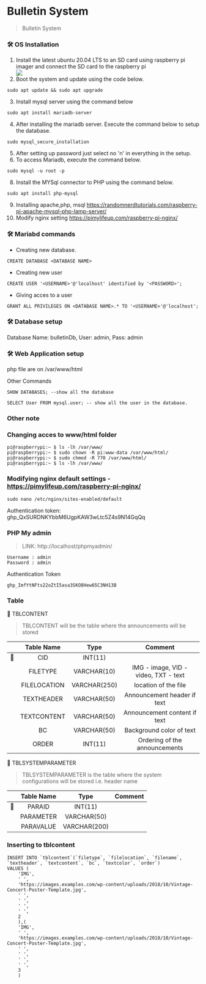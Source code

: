 # Bulletin System
>Bulletin System

### :hammer_and_wrench: OS Installation
1. Install the latest ubuntu 20.04 LTS to an SD card using raspberry pi imager and connect the SD card to the raspberry pi
    <div>
      <img src='https://user-images.githubusercontent.com/77730490/195964670-a37b4e39-271e-4608-b31d-fdfc40e02273.png'/>
    </div>
2. Boot the system and update using the code below.
```
sudo apt update && sudo apt upgrade
```
3. Install mysql server using the command below
```
sudo apt install mariadb-server
```
4. After installing the mariadb server. Execute the command below to setup the database.
```
sudo mysql_secure_installation
```
5. After setting up password just select no 'n' in everything in the setup.
6. To access Mariadb, execute the command below.
```
sudo mysql -u root -p
```
8. Install the MYSql connector to PHP using the command below.
```
sudo apt install php-mysql
```
9. Installing apache,php, msql https://randomnerdtutorials.com/raspberry-pi-apache-mysql-php-lamp-server/
10. Modify nginx setting https://pimylifeup.com/raspberry-pi-nginx/


### :hammer_and_wrench: Mariabd commands
- Creating new database.
```
CREATE DATABASE <DATABASE NAME>
```
- Creating new user
```
CREATE USER '<USERNAME>'@'localhost' identified by '<PASSWORD>';
```
- Giving acces to a user
```
GRANT ALL PRIVILEGES ON <DATABASE NAME>.* TO '<USERNAME>'@'localhost';
```
### :hammer_and_wrench: Database setup
Database Name: bulletinDb,
User: admin,
Pass: admin
### :hammer_and_wrench: Web Application setup
php file are on /var/www/html


Other Commands
```
SHOW DATABASES; --show all the database

SELECT User FROM mysql.user; -- show all the user in the database.
```


### Other note
### Changing acces to www/html folder
```
pi@raspberrypi:~ $ ls -lh /var/www/
pi@raspberrypi:~ $ sudo chown -R pi:www-data /var/www/html/
pi@raspberrypi:~ $ sudo chmod -R 770 /var/www/html/
pi@raspberrypi:~ $ ls -lh /var/www/
```

### Modifying nginx default settings - https://pimylifeup.com/raspberry-pi-nginx/
```
sudo nano /etc/nginx/sites-enabled/default
```

Authentication token: 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


### PHP My admin
> LINK: http://localhost/phpmyadmin/
```
Username : admin 
Password : admin
```

Authentication Token
```
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
```


###  Table 
:construction: TBLCONTENT
>TBLCONTENT will be the table where the announcements will be stored


||Table Name|Type|Comment|
|:--:|:--:|:--:|:--:|
|:key:|CID|INT(11)||
||FILETYPE|VARCHAR(10)|IMG - image, VID - video, TXT - text|
||FILELOCATION|VARCHAR(250)|location of the file|
||TEXTHEADER|VARCHAR(50)|Announcement header if text|
||TEXTCONTENT|VARCHAR(50)|Announcement content if text|
||BC|VARCHAR(50)|Background color of text|
||ORDER|INT(11)|Ordering of the announcements|

:construction: TBLSYSTEMPARAMETER
>TBLSYSTEMPARAMETER is the table where the system configurations will be stored i.e. header name


||Table Name|Type|Comment|
|:--:|:--:|:--:|:--:|
|:key:|PARAID|INT(11)||
||PARAMETER|VARCHAR(50)||
||PARAVALUE|VARCHAR(200)||


### Inserting to tblcontent 
```
INSERT INTO `tblcontent`(`filetype`, `filelocation`, `filename`, `textheader`, `textcontent`, `bc`, `textcolor`, `order`) 
VALUES (
    'IMG',
    ' ',
    'https://images.examples.com/wp-content/uploads/2018/10/Vintage-Concert-Poster-Template.jpg',
    ' ',
    ' ',
    ' ',
    ' ',
    2
	),(
    'IMG',
    ' ',
    'https://images.examples.com/wp-content/uploads/2018/10/Vintage-Concert-Poster-Template.jpg',
    ' ',
    ' ',
    ' ',
    ' ',
    3
	)
```






